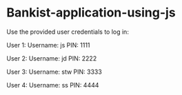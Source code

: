 # Bankist-application-using-js


Use the provided user credentials to log in:

User 1:
Username: js
PIN: 1111

User 2:
Username: jd
PIN: 2222

User 3:
Username: stw
PIN: 3333

User 4:
Username: ss
PIN: 4444
